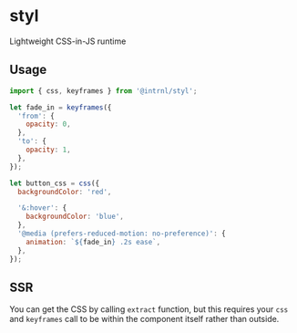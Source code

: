 # styl

Lightweight CSS-in-JS runtime

## Usage

```js
import { css, keyframes } from '@intrnl/styl';

let fade_in = keyframes({
  'from': {
    opacity: 0,
  },
  'to': {
    opacity: 1,
  },
});

let button_css = css({
  backgroundColor: 'red',

  '&:hover': {
    backgroundColor: 'blue',
  },
  '@media (prefers-reduced-motion: no-preference)': {
    animation: `${fade_in} .2s ease`,
  },
});
```

## SSR

You can get the CSS by calling `extract` function, but this requires your `css`
and `keyframes` call to be within the component itself rather than outside.
